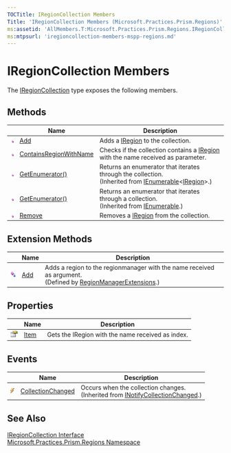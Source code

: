 ```yaml
---
TOCTitle: IRegionCollection Members
Title: 'IRegionCollection Members (Microsoft.Practices.Prism.Regions)'
ms:assetid: 'AllMembers.T:Microsoft.Practices.Prism.Regions.IRegionCollection'
ms:mtpsurl: 'iregioncollection-members-mspp-regions.md'
---
```


# IRegionCollection Members

The [IRegionCollection](/patterns-practices/reference/iregioncollection-interface-mspp-regions) type exposes the following members.

## Methods


<table style="width:100%;">

<thead>
<tr class="header">
<th> </th>
<th>Name</th>
<th>Description</th>
</tr>
</thead>
<tbody>
<tr class="odd">
<td><img src="/patterns-practices/reference/images/public-method.gif" alt="Public method"/></td>
<td><a href="/patterns-practices/reference/iregioncollection-add-method-mspp-regions" data-raw-source="[Add](/patterns-practices/reference/iregioncollection-add-method-mspp-regions
)">Add</a></td>
<td><div class="summary">
Adds a <a href="/patterns-practices/reference/iregion-interface-mspp-regions" data-raw-source="[IRegion](/patterns-practices/reference/iregion-interface-mspp-regions
)">IRegion</a> to the collection.
</div></td>
</tr>
<tr class="even">
<td><img src="/patterns-practices/reference/images/public-method.gif" alt="Public method"/></td>
<td><a href="/patterns-practices/reference/iregioncollection-containsregionwithname-method-mspp-regions" data-raw-source="[ContainsRegionWithName](/patterns-practices/reference/iregioncollection-containsregionwithname-method-mspp-regions
)">ContainsRegionWithName</a></td>
<td><div class="summary">
Checks if the collection contains a <a href="/patterns-practices/reference/iregion-interface-mspp-regions" data-raw-source="[IRegion](/patterns-practices/reference/iregion-interface-mspp-regions
)">IRegion</a> with the name received as parameter.
</div></td>
</tr>
<tr class="odd">
<td><img src="/patterns-practices/reference/images/public-method.gif" alt="Public method"/></td>
<td><a href="http://msdn.microsoft.com/en-us/library/s793z9y2" data-raw-source="[GetEnumerator()](http://msdn.microsoft.com/en-us/library/s793z9y2)">GetEnumerator()</a></td>
<td><div class="summary">
Returns an enumerator that iterates through the collection.
</div>
(Inherited from <a href="http://msdn.microsoft.com/en-us/library/9eekhta0" data-raw-source="[IEnumerable](http://msdn.microsoft.com/en-us/library/9eekhta0)">IEnumerable</a>&lt;<a href="/patterns-practices/reference/iregion-interface-mspp-regions" data-raw-source="[IRegion](/patterns-practices/reference/iregion-interface-mspp-regions
)">IRegion</a>&gt;.)</td>
</tr>
<tr class="even">
<td><img src="/patterns-practices/reference/images/public-method.gif" alt="Public method"/></td>
<td><a href="http://msdn.microsoft.com/en-us/library/5zae5365" data-raw-source="[GetEnumerator()](http://msdn.microsoft.com/en-us/library/5zae5365)">GetEnumerator()</a></td>
<td><div class="summary">
Returns an enumerator that iterates through a collection.
</div>
(Inherited from <a href="http://msdn.microsoft.com/en-us/library/h1x9x1b1" data-raw-source="[IEnumerable](http://msdn.microsoft.com/en-us/library/h1x9x1b1)">IEnumerable</a>.)</td>
</tr>
<tr class="odd">
<td><img src="/patterns-practices/reference/images/public-method.gif" alt="Public method"/></td>
<td><a href="/patterns-practices/reference/iregioncollection-remove-method-mspp-regions" data-raw-source="[Remove](/patterns-practices/reference/iregioncollection-remove-method-mspp-regions
)">Remove</a></td>
<td><div class="summary">
Removes a <a href="/patterns-practices/reference/iregion-interface-mspp-regions" data-raw-source="[IRegion](/patterns-practices/reference/iregion-interface-mspp-regions
)">IRegion</a> from the collection.
</div></td>
</tr>
</tbody>
</table>

## Extension Methods


<table style="width:100%;">

<thead>
<tr class="header">
<th> </th>
<th>Name</th>
<th>Description</th>
</tr>
</thead>
<tbody>
<tr class="odd">
<td><img src="/patterns-practices/reference/images/pubextension.gif" alt="Public Extension Method"/></td>
<td><a href="/patterns-practices/reference/regionmanagerextensions-add-method-mspp-regions" data-raw-source="[Add](/patterns-practices/reference/regionmanagerextensions-add-method-mspp-regions
)">Add</a></td>
<td><div class="summary">
Adds a region to the regionmanager with the name received as argument.
</div>
(Defined by <a href="/patterns-practices/reference/regionmanagerextensions-class-mspp-regions" data-raw-source="[RegionManagerExtensions](/patterns-practices/reference/regionmanagerextensions-class-mspp-regions
)">RegionManagerExtensions</a>.)</td>
</tr>
</tbody>
</table>

## Properties


<table style="width:100%;">

<thead>
<tr class="header">
<th> </th>
<th>Name</th>
<th>Description</th>
</tr>
</thead>
<tbody>
<tr class="odd">
<td><img src="/patterns-practices/reference/images/pubproperty.gif" alt="Public property"/></td>
<td><a href="/patterns-practices/reference/iregioncollection-item-property-mspp-regions" data-raw-source="[Item](/patterns-practices/reference/iregioncollection-item-property-mspp-regions
)">Item</a></td>
<td><div class="summary">
Gets the IRegion with the name received as index.
</div></td>
</tr>
</tbody>
</table>

## Events


<table style="width:100%;">

<thead>
<tr class="header">
<th> </th>
<th>Name</th>
<th>Description</th>
</tr>
</thead>
<tbody>
<tr class="odd">
<td><img src="/patterns-practices/reference/images/pubevent.gif" alt="Public event"/></td>
<td><a href="http://msdn.microsoft.com/en-us/library/ms653382" data-raw-source="[CollectionChanged](http://msdn.microsoft.com/en-us/library/ms653382)">CollectionChanged</a></td>
<td><div class="summary">
Occurs when the collection changes.
</div>
(Inherited from <a href="http://msdn.microsoft.com/en-us/library/ms668629" data-raw-source="[INotifyCollectionChanged](http://msdn.microsoft.com/en-us/library/ms668629)">INotifyCollectionChanged</a>.)</td>
</tr>
</tbody>
</table>

## See Also

[IRegionCollection Interface](/patterns-practices/reference/iregioncollection-interface-mspp-regions)  
[Microsoft.Practices.Prism.Regions Namespace](/patterns-practices/reference/mspp-regions-namespace)